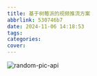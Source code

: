 ```yaml
---
title: 基于树莓派的视频推流方案
abbrlink: 530746b7
date: 2024-11-06 14:18:53
tags:
categories:
cover:
---
```


![random-pic-api](https://api.dong4j.ink:1024/cover?spm={{spm}})

